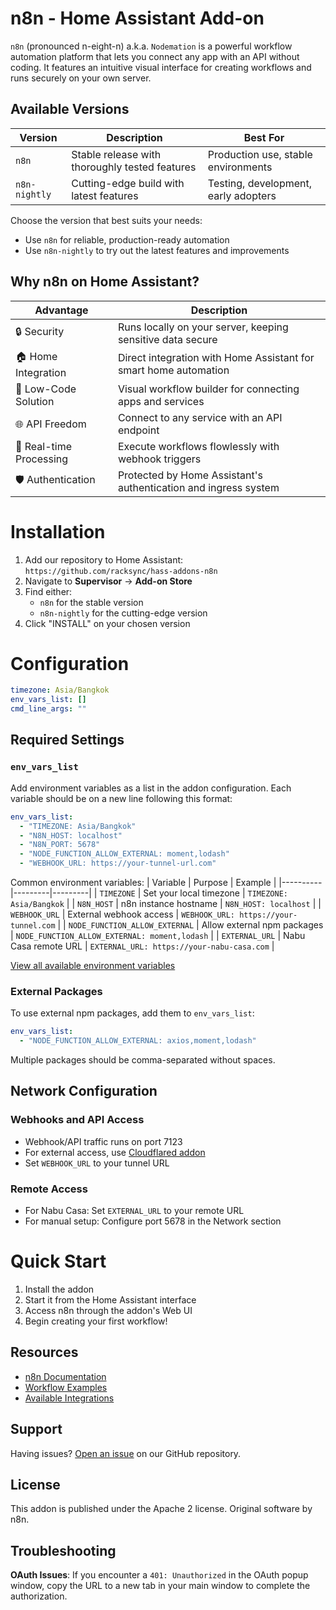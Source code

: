 # n8n - Home Assistant Add-on

`n8n` (pronounced n-eight-n) a.k.a. `Nodemation` is a powerful workflow automation platform that lets you connect any app with an API without coding. It features an intuitive visual interface for creating workflows and runs securely on your own server.

## Available Versions

| Version | Description | Best For |
|---------|-------------|----------|
| `n8n` | Stable release with thoroughly tested features | Production use, stable environments |
| `n8n-nightly` | Cutting-edge build with latest features | Testing, development, early adopters |

Choose the version that best suits your needs:
- Use `n8n` for reliable, production-ready automation
- Use `n8n-nightly` to try out the latest features and improvements

## Why n8n on Home Assistant?

| Advantage | Description |
|-----------|-------------|
| 🔒 Security | Runs locally on your server, keeping sensitive data secure |
| 🏠 Home Integration | Direct integration with Home Assistant for smart home automation |
| 🔌 Low-Code Solution | Visual workflow builder for connecting apps and services |
| 🌐 API Freedom | Connect to any service with an API endpoint |
| 🚀 Real-time Processing | Execute workflows flowlessly with webhook triggers |
| 🛡️ Authentication | Protected by Home Assistant's authentication and ingress system |

# Installation

1. Add our repository to Home Assistant: `https://github.com/racksync/hass-addons-n8n`
2. Navigate to **Supervisor** -> **Add-on Store**
3. Find either:
   - `n8n` for the stable version
   - `n8n-nightly` for the cutting-edge version
4. Click "INSTALL" on your chosen version

# Configuration

```yaml
timezone: Asia/Bangkok
env_vars_list: []
cmd_line_args: ""
```

## Required Settings

### `env_vars_list`
Add environment variables as a list in the addon configuration. Each variable should be on a new line following this format:
```yaml
env_vars_list:
  - "TIMEZONE: Asia/Bangkok"
  - "N8N_HOST: localhost"
  - "N8N_PORT: 5678"
  - "NODE_FUNCTION_ALLOW_EXTERNAL: moment,lodash"
  - "WEBHOOK_URL: https://your-tunnel-url.com"
```

Common environment variables:
| Variable | Purpose | Example |
|----------|---------|---------|
| `TIMEZONE` | Set your local timezone | `TIMEZONE: Asia/Bangkok` |
| `N8N_HOST` | n8n instance hostname | `N8N_HOST: localhost` |
| `WEBHOOK_URL` | External webhook access | `WEBHOOK_URL: https://your-tunnel.com` |
| `NODE_FUNCTION_ALLOW_EXTERNAL` | Allow external npm packages | `NODE_FUNCTION_ALLOW_EXTERNAL: moment,lodash` |
| `EXTERNAL_URL` | Nabu Casa remote URL | `EXTERNAL_URL: https://your-nabu-casa.com` |

[View all available environment variables](https://docs.n8n.io/hosting/environment-variables/environment-variables/)

### External Packages
To use external npm packages, add them to `env_vars_list`:
```yaml
env_vars_list:
  - "NODE_FUNCTION_ALLOW_EXTERNAL: axios,moment,lodash"
```

Multiple packages should be comma-separated without spaces.

## Network Configuration

### Webhooks and API Access
- Webhook/API traffic runs on port 7123
- For external access, use [Cloudflared addon](https://github.com/brenner-tobias/addon-cloudflared)
- Set `WEBHOOK_URL` to your tunnel URL

### Remote Access
- For Nabu Casa: Set `EXTERNAL_URL` to your remote URL
- For manual setup: Configure port 5678 in the Network section

# Quick Start

1. Install the addon
2. Start it from the Home Assistant interface
3. Access n8n through the addon's Web UI
4. Begin creating your first workflow!

## Resources

- [n8n Documentation](https://docs.n8n.io)
- [Workflow Examples](https://n8n.io/workflows)
- [Available Integrations](https://n8n.io/integrations)

## Support

Having issues? [Open an issue](https://github.com/racksync/hass-addons-n8n) on our GitHub repository.

## License

This addon is published under the Apache 2 license. Original software by n8n.

## Troubleshooting

**OAuth Issues**: If you encounter a `401: Unauthorized` in the OAuth popup window, copy the URL to a new tab in your main window to complete the authorization.
